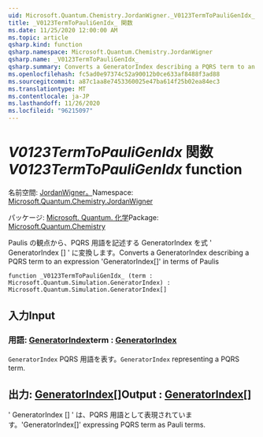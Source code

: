 ```yaml
---
uid: Microsoft.Quantum.Chemistry.JordanWigner._V0123TermToPauliGenIdx_
title: _V0123TermToPauliGenIdx_ 関数
ms.date: 11/25/2020 12:00:00 AM
ms.topic: article
qsharp.kind: function
qsharp.namespace: Microsoft.Quantum.Chemistry.JordanWigner
qsharp.name: _V0123TermToPauliGenIdx_
qsharp.summary: Converts a GeneratorIndex describing a PQRS term to an expression 'GeneratorIndex[]' in terms of Paulis
ms.openlocfilehash: fc5ad0e97374c52a90012b0ce633af8488f3ad88
ms.sourcegitcommit: a87c1aa8e7453360025e47ba614f25b02ea84ec3
ms.translationtype: MT
ms.contentlocale: ja-JP
ms.lasthandoff: 11/26/2020
ms.locfileid: "96215097"
---
```

# <a name="_v0123termtopauligenidx_-function"></a><span data-ttu-id="b8b48-102">_V0123TermToPauliGenIdx_ 関数</span><span class="sxs-lookup"><span data-stu-id="b8b48-102">_V0123TermToPauliGenIdx_ function</span></span>

<span data-ttu-id="b8b48-103">名前空間: [JordanWigner。](xref:Microsoft.Quantum.Chemistry.JordanWigner)</span><span class="sxs-lookup"><span data-stu-id="b8b48-103">Namespace: [Microsoft.Quantum.Chemistry.JordanWigner](xref:Microsoft.Quantum.Chemistry.JordanWigner)</span></span>

<span data-ttu-id="b8b48-104">パッケージ: [Microsoft. Quantum. 化学](https://nuget.org/packages/Microsoft.Quantum.Chemistry)</span><span class="sxs-lookup"><span data-stu-id="b8b48-104">Package: [Microsoft.Quantum.Chemistry](https://nuget.org/packages/Microsoft.Quantum.Chemistry)</span></span>


<span data-ttu-id="b8b48-105">Paulis の観点から、PQRS 用語を記述する GeneratorIndex を式 ' GeneratorIndex [] ' に変換します。</span><span class="sxs-lookup"><span data-stu-id="b8b48-105">Converts a GeneratorIndex describing a PQRS term to an expression 'GeneratorIndex[]' in terms of Paulis</span></span>

```qsharp
function _V0123TermToPauliGenIdx_ (term : Microsoft.Quantum.Simulation.GeneratorIndex) : Microsoft.Quantum.Simulation.GeneratorIndex[]
```


## <a name="input"></a><span data-ttu-id="b8b48-106">入力</span><span class="sxs-lookup"><span data-stu-id="b8b48-106">Input</span></span>

### <a name="term--generatorindex"></a><span data-ttu-id="b8b48-107">用語: [GeneratorIndex](xref:Microsoft.Quantum.Simulation.GeneratorIndex)</span><span class="sxs-lookup"><span data-stu-id="b8b48-107">term : [GeneratorIndex](xref:Microsoft.Quantum.Simulation.GeneratorIndex)</span></span>

<span data-ttu-id="b8b48-108">`GeneratorIndex` PQRS 用語を表す。</span><span class="sxs-lookup"><span data-stu-id="b8b48-108">`GeneratorIndex` representing a PQRS term.</span></span>



## <a name="output--generatorindex"></a><span data-ttu-id="b8b48-109">出力: [GeneratorIndex](xref:Microsoft.Quantum.Simulation.GeneratorIndex)[]</span><span class="sxs-lookup"><span data-stu-id="b8b48-109">Output : [GeneratorIndex](xref:Microsoft.Quantum.Simulation.GeneratorIndex)[]</span></span>

<span data-ttu-id="b8b48-110">' GeneratorIndex [] ' は、PQRS 用語として表現されています。</span><span class="sxs-lookup"><span data-stu-id="b8b48-110">'GeneratorIndex[]' expressing PQRS term as Pauli terms.</span></span>